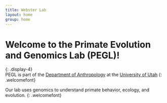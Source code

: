 ```yaml
---
title: Webster Lab
layout: home
group: home
---
```


# Welcome to the Primate Evolution and Genomics Lab (PEGL)!
{: .display-4}
<br>
PEGL is part of the [Department of Anthropology](https://anthro.utah.edu) at the [University of Utah](https://www.utah.edu)
{: .welcomefont}

Our lab uses genomics to understand primate behavior, ecology, and evolution.
{: .welcomefont}
